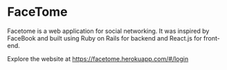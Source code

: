 # FaceTome

Facetome is a web application for social networking. It was inspired by FaceBook and built using Ruby on Rails for backend and React.js for front-end.

Explore the website at https://facetome.herokuapp.com/#/login
